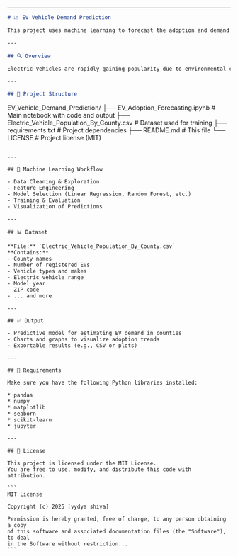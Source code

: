 
---

```markdown
# 📈 EV Vehicle Demand Prediction

This project uses machine learning to forecast the adoption and demand of electric vehicles (EVs) based on county-level data. Implemented in a Jupyter Notebook, this project helps understand patterns in EV adoption using real-world datasets.

---

## 🔍 Overview

Electric Vehicles are rapidly gaining popularity due to environmental concerns and government incentives. This project explores EV registration data and uses predictive modeling to estimate future demand for EVs in different regions.

---

## 📁 Project Structure

```

EV\_Vehicle\_Demand\_Prediction/
├── EV\_Adoption\_Forecasting.ipynb      # Main notebook with code and output
├── Electric\_Vehicle\_Population\_By\_County.csv  # Dataset used for training
├── requirements.txt                   # Project dependencies
├── README.md                          # This file
└── LICENSE                            # Project license (MIT)

````

---

## 🧠 Machine Learning Workflow

- Data Cleaning & Exploration
- Feature Engineering
- Model Selection (Linear Regression, Random Forest, etc.)
- Training & Evaluation
- Visualization of Predictions

---

## 📊 Dataset

**File:** `Electric_Vehicle_Population_By_County.csv`  
**Contains:**  
- County names  
- Number of registered EVs  
- Vehicle types and makes  
- Electric vehicle range  
- Model year  
- ZIP code  
- ... and more

---

## ✅ Output

- Predictive model for estimating EV demand in counties
- Charts and graphs to visualize adoption trends
- Exportable results (e.g., CSV or plots)

---

## 🧪 Requirements

Make sure you have the following Python libraries installed:

* pandas
* numpy
* matplotlib
* seaborn
* scikit-learn
* jupyter

---

## 📜 License

This project is licensed under the MIT License.
You are free to use, modify, and distribute this code with attribution.

```
MIT License

Copyright (c) 2025 [vydya shiva]

Permission is hereby granted, free of charge, to any person obtaining a copy
of this software and associated documentation files (the "Software"), to deal
in the Software without restriction...
```
